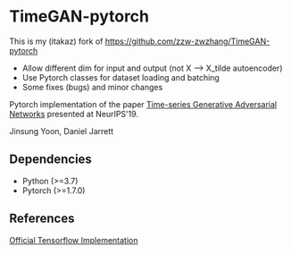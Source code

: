 # TimeGAN-pytorch
This is my (itakaz) fork of https://github.com/zzw-zwzhang/TimeGAN-pytorch
- Allow different dim for input and output (not X --> X_tilde autoencoder) 
- Use Pytorch classes for dataset loading and batching
- Some fixes (bugs) and minor changes

Pytorch implementation of the paper [Time-series Generative Adversarial Networks](https://papers.nips.cc/paper/2019/file/c9efe5f26cd17ba6216bbe2a7d26d490-Paper.pdf) presented at NeurIPS'19.

Jinsung Yoon, Daniel Jarrett


## Dependencies
- Python (>=3.7)
- Pytorch (>=1.7.0)


## References

[Official Tensorflow Implementation ](https://github.com/jsyoon0823/TimeGAN)
